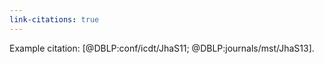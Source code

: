 ```yaml
---
link-citations: true
---
```


Example citation: [@DBLP:conf/icdt/JhaS11; @DBLP:journals/mst/JhaS13].
